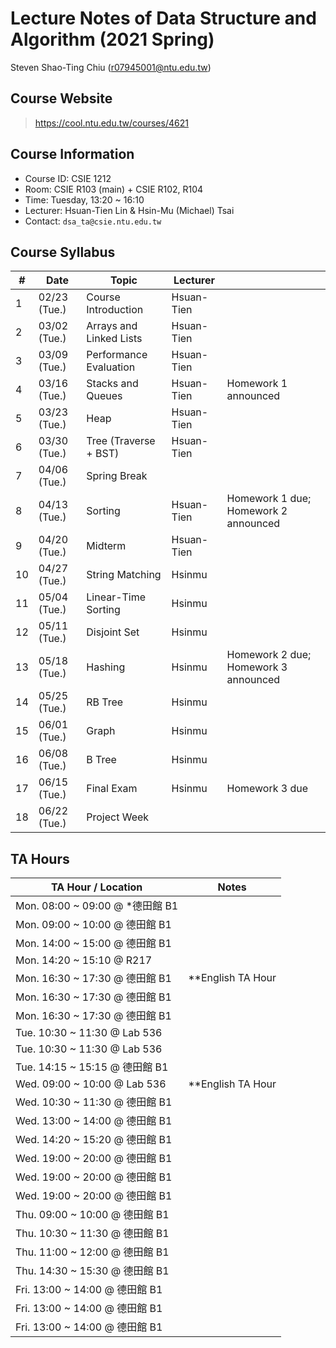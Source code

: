 # Lecture Notes of Data Structure and Algorithm (2021 Spring)

Steven Shao-Ting Chiu  (r07945001@ntu.edu.tw)


## Course Website

>  https://cool.ntu.edu.tw/courses/4621


## Course Information

- Course ID: CSIE 1212
- Room: CSIE R103 (main) + CSIE R102, R104
- Time: Tuesday, 13:20 ~ 16:10
- Lecturer: Hsuan-Tien Lin & Hsin-Mu (Michael) Tsai 
- Contact: `dsa_ta@csie.ntu.edu.tw`


## Course Syllabus

|#|Date|Topic|Lecturer||
|--- |--- |--- |--- |--- |
|1|02/23 (Tue.)|Course Introduction|Hsuan-Tien||
|2|03/02 (Tue.)|Arrays and Linked Lists|Hsuan-Tien||
|3|03/09 (Tue.)|Performance Evaluation|Hsuan-Tien||
|4|03/16 (Tue.)|Stacks and Queues|Hsuan-Tien|Homework 1 announced|
|5|03/23 (Tue.)|Heap|Hsuan-Tien||
|6|03/30 (Tue.)|Tree (Traverse + BST)|Hsuan-Tien||
|7|04/06 (Tue.)|Spring Break|||
|8|04/13 (Tue.)|Sorting|Hsuan-Tien|Homework 1 due; Homework 2 announced|
|9|04/20 (Tue.)|Midterm|Hsuan-Tien||
|10|04/27 (Tue.)|String Matching|Hsinmu||
|11|05/04 (Tue.)|Linear-Time Sorting|Hsinmu||
|12|05/11 (Tue.)|Disjoint Set|Hsinmu||
|13|05/18 (Tue.)|Hashing|Hsinmu|Homework 2 due; Homework 3 announced|
|14|05/25 (Tue.)|RB Tree|Hsinmu||
|15|06/01 (Tue.)|Graph|Hsinmu||
|16|06/08 (Tue.)|B Tree|Hsinmu||
|17|06/15 (Tue.)|Final Exam|Hsinmu|Homework 3 due|
|18|06/22 (Tue.)|Project Week|||




## TA Hours

|TA Hour / Location|Notes|
|--- |--- |
|Mon. 08:00 ~ 09:00 @ *德田館 B1||
|Mon. 09:00 ~ 10:00 @ 德田館 B1||
|Mon. 14:00 ~ 15:00 @ 德田館 B1||
|Mon. 14:20 ~ 15:10 @ R217||
|Mon. 16:30 ~ 17:30 @ 德田館 B1|**English TA Hour|
|Mon. 16:30 ~ 17:30 @ 德田館 B1||
|Mon. 16:30 ~ 17:30 @ 德田館 B1||
|Tue. 10:30 ~ 11:30 @ Lab 536||
|Tue. 10:30 ~ 11:30 @ Lab 536||
|Tue. 14:15 ~ 15:15 @ 德田館 B1||
|Wed. 09:00 ~ 10:00 @ Lab 536|**English TA Hour|
|Wed. 10:30 ~ 11:30 @ 德田館 B1||
|Wed. 13:00 ~ 14:00 @ 德田館 B1||
|Wed. 14:20 ~ 15:20 @ 德田館 B1||
|Wed. 19:00 ~ 20:00 @ 德田館 B1||
|Wed. 19:00 ~ 20:00 @ 德田館 B1||
|Wed. 19:00 ~ 20:00 @ 德田館 B1||
|Thu. 09:00 ~ 10:00 @ 德田館 B1||
|Thu. 10:30 ~ 11:30 @ 德田館 B1||
|Thu. 11:00 ~ 12:00 @ 德田館 B1||
|Thu. 14:30 ~ 15:30 @ 德田館 B1||
|Fri. 13:00 ~ 14:00 @ 德田館 B1||
|Fri. 13:00 ~ 14:00 @ 德田館 B1||
|Fri. 13:00 ~ 14:00 @ 德田館 B1||